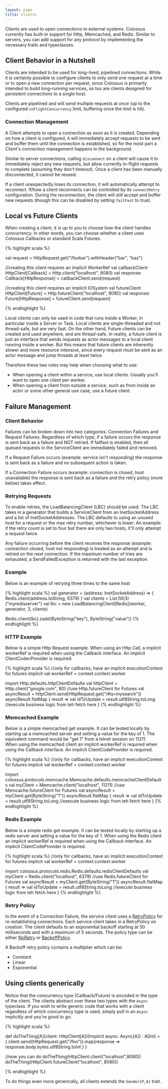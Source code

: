 ```yaml
---
layout: page
title: Clients
---
```


Clients are used to open connections to external systems.  Colossus currently
has built-in support for Http, Memcached, and Redis. Similar to servers, you
can add support for any protocol by implementing the necessary traits and typeclasses.

## Client Behavior in a Nutshell

Clients are intended to be used for long-lived, pipelined connections.  While it
is certainly possible to configure clients to only send one request at a time
or to open a new connection per request, since Colossus is primarily intended to
build long-running services, so too are clients designed for persistent
connections to a single host.

Clients are pipelined and will send multiple requests at once (up to the
configured `inFlightConcurrency` limit, buffering once the limit is hit).

### Connection Management

A Client attempts to open a connection as soon as it is created.  Depending on
how a client is configured, it will immediately accept requests to be sent and
buffer them until the connection is established, so for the most part a Client's
connection management happens in the background.

Similar to server connections, calling `disconnect` on a client will cause it to
immediately reject any new requests, but allow currently in-flight requests to
complete (assuming they don't timeout).  Once a client has been manually
disconnected, it cannot be reused.

If a client unexpectedly loses its connection, it will automatically attempt to
reconnect.  If/how a client reconnects can be controlled by its `connectRetry`
configuration.  During the reconnection, the client will still accept and buffer
new requests (though this can be disabled by setting `failFast` to true).

## Local vs Future Clients

When creating a client, it is up to you to choose how the client handles
concurrency.  In other words, you can choose whether a client uses Colossus
Callbacks or standard Scala Futures.

{% highlight scala %}

val request = HttpRequest.get("/foobar").withHeader("bar", "baz")

//creating this client requires an implicit WorkerRef
val callbackClient: HttpClient[Callback] = Http.client("localhost", 8080)
val response: Callback[HttpResponse] = callbackClient.send(request)

//creating this client requires an implicit IOSystem
val futureClient: HttpClient[Future] = Http.futureClient("localhost", 8080)
val response: Future[HttpResponse] = futureClient.send(request)

{% endhighlight %}

Local clients can only be used in code that runs inside a Worker, in particular
inside a Server or Task.  Local clients are single-threaded and not thread-safe,
but are very fast.  On the other hand, Future clients can be created and used
anywhere, and are thread-safe.  In reality, a future client is just an interface
that sends requests as actor messages to a local client running inside a worker.
But this means that future clients are inherently slower and more resource
intensive, since every request must be sent as an actor message and jump threads
at least twice.

Therefore these two rules may help when choosing what to use:

* When opening a client within a service, use local clients.  Usually you'll want to open one client per worker.
* When opening a client from outside a service, such as from inside an actor or some other general use case, use a future client.

## Failure Management
 
### Client Behavior 

Failures can be broken down into two categories: Connection Failures and 
Request Failures.  Regardless of which type, if a failure occurs the response
is sent back as a failure and NOT retried.  If failfast is enabled, then all
queued requests in the ServiceClient are immediately failed and removed. 
 
If a Request Failure occurs (example: service isn't responding) the response is
sent back as a failure and no subsequent action is taken.

If a Connection Failure occurs (example: connection is closed, host 
unavailable) the response is sent back as a failure and the retry policy (more
below) takes effect.


### Retrying Requests

To enable retries, the LoadBalancingClient (LBC) should be used.  The LBC takes
in a generator that builds a ServiceClient from an InetSocketAddress and a list
of InetSocketAddresses.  The LBC defaults to using an unused host for a request
or the max retry number, whichever is lower.  An example: if the retry count is
set to four but there are only two hosts, it'll only attempt a request twice.

Any failure occurring before the client receives the response (example: 
connection closed, host not responding) is treated as an attempt and is 
retried on the next connection.  If the maximum number of tries are exhausted, 
a SendFailedException is returned with the last exception.

### Example


Below is an example of retrying three times to the same host

{% highlight scala %}
val generator = (address: InetSocketAddress) => {
  Redis.client(address.toString, 6379)
}
val clients = List.fill(3)("myredisserver")
val lbc = new LoadBalancingClient[Redis](worker, generator, 3, clients)

Redis.client(lbc).zadd(ByteString("key"), ByteString("value"))
{% endhighlight %}


### HTTP Example

Below is a simple Http Request example.  When using an Http Call,
a implicit workerRef is required when using the Callback interface.
An implicit ClientCodecProvider is required.

{% highlight scala %}
//only for callbacks, have an implicit executionContext for futures
implicit val workerRef = context.context.worker

import Http.defaults.httpClientDefaults
val httpClient = Http.client("google.com", 80) //use Http.futureClient for Futures
val asyncResult = httpClient.send(HttpRequest.get("/#q=mysearch"))
asyncResult.flatMap { result => 
  val idToUpdate = result.utf8String.toLong
  //execute business logic from teh fetch here
}
{% endhighlight %}


### Memcached Example

Below is a simple memcached get example.  It can be tested locally
by starting up a memcached server and setting a value for the key of 1.
The equivalent command would be "get 1" from a telnet session on 11211.  
When using the memcached client an implicit workerRef is required when using the Callback
interface.  An implicit ClientCodeProvider is required.

{% highlight scala %}
//only for callbacks, have an implicit executionContext for futures
implicit val workerRef = context.context.worker

import colossus.protocols.memcache.Memcache.defaults.memcacheClientDefaults
val myClient = Memcache.client("localhost", 11211) //use Memcache.futureClient for Futures
val asyncResult = myClient.get(ByteString("1"))
asyncResult.flatMap { result => 
  val idToUpdate = result.utf8String.toLong
  //execute business logic from teh fetch here
}
{% endhighlight %}


### Redis Example

Below is a simple redis get example.  It can be tested locally
by starting up a redis server and setting a value for the key of 1.
When using the Redis client an implicit workerRef is required when using the Callback
interface.  An implicit ClientCodeProvider is required.


{% highlight scala %}
//only for callbacks, have an implicit executionContext for futures
implicit val workerRef = context.context.worker

import colossus.protocols.redis.Redis.defaults.redisClientDefaults
val myClient = Redis.client("localhost", 6379) //use Redis.futureClient for Futures
val asyncResult = myClient.get(ByteString("1"))
asyncResult.flatMap { result => 
  val idToUpdate = result.utf8String.toLong
  //execute business logic from teh fetch here
}
{% endhighlight %}


### Retry Policy

In the event of a Connection Failure, the service client uses a 
[RetryPolicy](https://tumblr.github.io/colossus/api/index.html#colossus.core.RetryPolicy)
for re-establishing connections.  Each service client takes in a RetryPolicy on
creation.  The client defaults to an exponential backoff starting at 50 
milliseconds and with a maximum of 5 seconds.  The policy type can be either 
[NoRetry](https://tumblr.github.io/colossus/api/index.html#colossus.core.NoRetry) 
or [BackoffPolicy](https://tumblr.github.io/colossus/api/index.html#colossus.core.BackoffPolicy).

A Backoff retry policy contains a multiplier which can be:
 
 * Constant
 * Linear
 * Exponential

## Using clients generically

Notice that the concurrency type (Callback/Future) is encoded in the type of the
client.  The clients abstract over these two types with the `Async` typeclass.
If you wish to write generic code that works with a client regardless of which
concurrency type is used, simply pull in an `Async` implicitly and you're good
to go:

{% highlight scala %}

def doTheThing[A](client: HttpClient[A])(implicit async: Async[A]) : A[Int] = {
  client.send(HttpRequest.get("/foo")).map{response => 
    response.body.bytes.utf8String.toInt
  }
}

//now you can do
doTheThing(HttpClient.client("localhost",8080))
doTheThing(HttpClient.futureClient("localhost", 8080))

{% endhighlight %}

To do things even more generically, all clients extends the `Sender[P,A]` trait.

